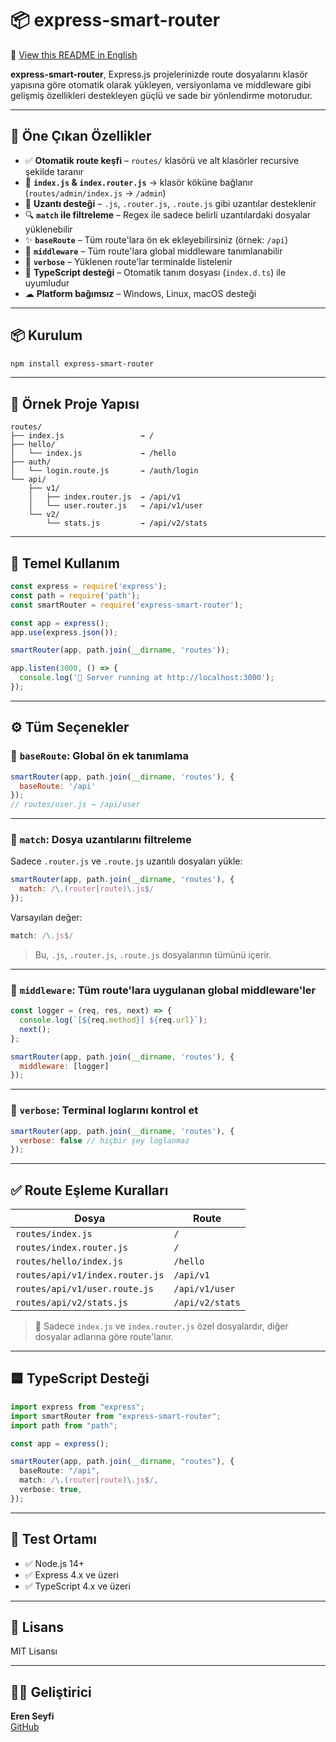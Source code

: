 # 📦 express-smart-router

🔁 [View this README in English](./README.md)

**express-smart-router**, Express.js projelerinizde route dosyalarını klasör yapısına göre otomatik olarak yükleyen, versiyonlama ve middleware gibi gelişmiş özellikleri destekleyen güçlü ve sade bir yönlendirme motorudur.

---

## 🚀 Öne Çıkan Özellikler

- ✅ **Otomatik route keşfi** – `routes/` klasörü ve alt klasörler recursive şekilde taranır
- 📁 **`index.js` & `index.router.js`** → klasör köküne bağlanır (`routes/admin/index.js` → `/admin`)
- 📄 **Uzantı desteği** – `.js`, `.router.js`, `.route.js` gibi uzantılar desteklenir
- 🔍 **`match` ile filtreleme** – Regex ile sadece belirli uzantılardaki dosyalar yüklenebilir
- ✨ **`baseRoute`** – Tüm route'lara ön ek ekleyebilirsiniz (örnek: `/api`)
- 🔗 **`middleware`** – Tüm route'lara global middleware tanımlanabilir
- 📣 **`verbose`** – Yüklenen route'lar terminalde listelenir
- 💙 **TypeScript desteği** – Otomatik tanım dosyası (`index.d.ts`) ile uyumludur
- ☁ **Platform bağımsız** – Windows, Linux, macOS desteği

---

## 📦 Kurulum

```bash
npm install express-smart-router
```

---

## 📁 Örnek Proje Yapısı

```
routes/
├── index.js                 → /
├── hello/
│   └── index.js             → /hello
├── auth/
│   └── login.route.js       → /auth/login
└── api/
    ├── v1/
    │   ├── index.router.js  → /api/v1
    │   └── user.router.js   → /api/v1/user
    └── v2/
        └── stats.js         → /api/v2/stats
```

---

## 🔧 Temel Kullanım

```js
const express = require('express');
const path = require('path');
const smartRouter = require('express-smart-router');

const app = express();
app.use(express.json());

smartRouter(app, path.join(__dirname, 'routes'));

app.listen(3000, () => {
  console.log('🚀 Server running at http://localhost:3000');
});
```

---

## ⚙️ Tüm Seçenekler

### 🔁 `baseRoute`: Global ön ek tanımlama

```js
smartRouter(app, path.join(__dirname, 'routes'), {
  baseRoute: '/api'
});
// routes/user.js → /api/user
```

---

### 🧠 `match`: Dosya uzantılarını filtreleme

Sadece `.router.js` ve `.route.js` uzantılı dosyaları yükle:

```js
smartRouter(app, path.join(__dirname, 'routes'), {
  match: /\.(router|route)\.js$/
});
```

Varsayılan değer:
```js
match: /\.js$/
```

> Bu, `.js`, `.router.js`, `.route.js` dosyalarının tümünü içerir.

---

### 🔗 `middleware`: Tüm route'lara uygulanan global middleware'ler

```js
const logger = (req, res, next) => {
  console.log(`[${req.method}] ${req.url}`);
  next();
};

smartRouter(app, path.join(__dirname, 'routes'), {
  middleware: [logger]
});
```

---

### 📣 `verbose`: Terminal loglarını kontrol et

```js
smartRouter(app, path.join(__dirname, 'routes'), {
  verbose: false // hiçbir şey loglanmaz
});
```

---

## ✅ Route Eşleme Kuralları

| Dosya                         | Route             |
|------------------------------|-------------------|
| `routes/index.js`            | `/`               |
| `routes/index.router.js`     | `/`               |
| `routes/hello/index.js`      | `/hello`          |
| `routes/api/v1/index.router.js` | `/api/v1`       |
| `routes/api/v1/user.route.js` | `/api/v1/user`    |
| `routes/api/v2/stats.js`     | `/api/v2/stats`   |

> 📌 Sadece `index.js` ve `index.router.js` özel dosyalardır, diğer dosyalar adlarına göre route'lanır.

---

## 🟦 TypeScript Desteği

```ts
import express from "express";
import smartRouter from "express-smart-router";
import path from "path";

const app = express();

smartRouter(app, path.join(__dirname, "routes"), {
  baseRoute: "/api",
  match: /\.(router|route)\.js$/,
  verbose: true,
});
```

---

## 🧪 Test Ortamı

- ✅ Node.js 14+
- ✅ Express 4.x ve üzeri
- ✅ TypeScript 4.x ve üzeri

---

## 📝 Lisans

MIT Lisansı

---

## 👨‍💻 Geliştirici

**Eren Seyfi**  
[GitHub](https://github.com/Eren-Seyfi)
